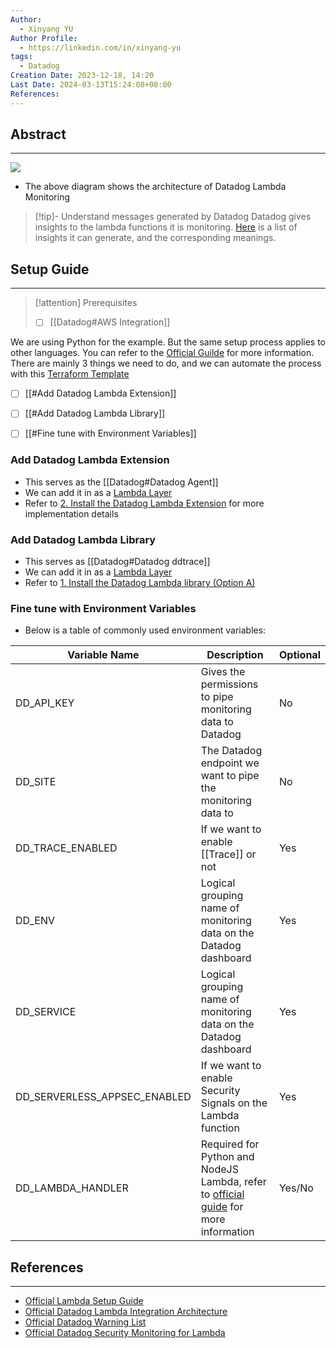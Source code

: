 ```yaml
---
Author:
  - Xinyang YU
Author Profile:
  - https://linkedin.com/in/xinyang-yu
tags:
  - Datadog
Creation Date: 2023-12-18, 14:20
Last Date: 2024-03-13T15:24:08+08:00
References: 
---
```

## Abstract
---
[<img src="https://datadog-docs.imgix.net/images/serverless/serverless_custom_metrics.5c2b598d14c340160ea6a2a0a360af1e.png?fit=max&auto=format">](https://datadog-docs.imgix.net/images/serverless/serverless_custom_metrics.5c2b598d14c340160ea6a2a0a360af1e.png?fit=max&auto=format)
- The above diagram shows the architecture of Datadog Lambda Monitoring

>[!tip]- Understand messages generated by Datadog
>Datadog gives insights to the lambda functions it is monitoring. [Here](https://docs.datadoghq.com/serverless/guide/serverless_warnings/#generated-warnings) is a list of insights it can generate, and the corresponding meanings.

## Setup Guide
---

>[!attention] Prerequisites
> - [ ] [[Datadog#AWS Integration]]


We are using Python for the example. But the same setup process applies to other languages. You can refer to the [Official Guilde](https://docs.datadoghq.com/serverless/aws_lambda/installation/) for more information. There are mainly 3 things we need to do, and we can automate the process with this [Terraform Template](https://docs.datadoghq.com/serverless/aws_lambda/installation/python/?tab=terraform#installation)
- [ ] [[#Add Datadog Lambda Extension]]
- [ ] [[#Add Datadog Lambda Library]]
- [ ] [[#Fine tune with Environment Variables]]


### Add Datadog Lambda Extension
- This serves as the [[Datadog#Datadog Agent]]
- We can add it in as a [Lambda Layer](https://docs.aws.amazon.com/lambda/latest/dg/chapter-layers.html)
- Refer to [2. Install the Datadog Lambda Extension](https://docs.datadoghq.com/serverless/aws_lambda/installation/python/?tab=custom#installation) for more implementation details



### Add Datadog Lambda Library
- This serves as [[Datadog#Datadog ddtrace]]
- We can add it in as a [Lambda Layer](https://docs.aws.amazon.com/lambda/latest/dg/chapter-layers.html)
- Refer to [1. Install the Datadog Lambda library (Option A)](https://docs.datadoghq.com/serverless/aws_lambda/installation/python/?tab=custom#installation)


### Fine tune with Environment Variables
- Below is a table of commonly used environment variables:

| Variable Name                | Description                                                       | Optional |
| ---------------------------- | ----------------------------------------------------------------- | -------- |
| DD_API_KEY                   | Gives the permissions to pipe monitoring data to Datadog          | No       |
| DD_SITE                      | The Datadog endpoint we want to pipe the monitoring data to       | No       |
| DD_TRACE_ENABLED             | If we want to enable [[Trace]] or not                             | Yes      |
| DD_ENV                       | Logical grouping name of monitoring data on the Datadog dashboard | Yes      |
| DD_SERVICE                   | Logical grouping name of monitoring data on the Datadog dashboard | Yes      |
| DD_SERVERLESS_APPSEC_ENABLED | If we want to enable Security Signals on the Lambda function      | Yes      |
| DD_LAMBDA_HANDLER            |   Required for Python and NodeJS Lambda, refer to [official guide](https://docs.datadoghq.com/serverless/guide/handler_wrapper/) for more information                                                                |   Yes/No       |


## References
---
- [Official Lambda Setup Guide](https://docs.datadoghq.com/serverless/aws_lambda/installation/)
- [Official Datadog Lambda Integration Architecture](https://docs.datadoghq.com/serverless/aws_lambda)
- [Official Datadog Warning List](https://docs.datadoghq.com/serverless/guide/serverless_warnings/#generated-warnings)
- [Official Datadog Security Monitoring for Lambda](https://docs.datadoghq.com/serverless/aws_lambda/securing_functions)